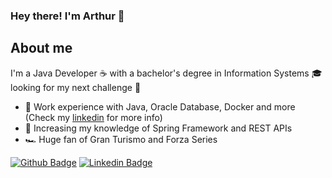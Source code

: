 ### Hey there! I'm Arthur 🤘

## About me
I'm a Java Developer ☕ with a bachelor's degree in Information Systems 🎓 looking for my next challenge 💪 

- 💼 Work experience with Java, Oracle Database, Docker and more (Check my [linkedin](https://www.linkedin.com/in/souzarthur/) for more info) 
- 🌱 Increasing my knowledge of Spring Framework and REST APIs
- 🏎️ Huge fan of Gran Turismo and Forza Series

[![Github Badge](https://img.shields.io/badge/-Github-000?style=flat-square&logo=Github&logoColor=white&link=link_do_seu_perfil_no_github)](https://github.com/mdsarthur)
[![Linkedin Badge](https://img.shields.io/badge/-LinkedIn-blue?style=flat-square&logo=Linkedin&logoColor=white&link=link_do_seu_perfil_no_linkedin)](https://www.linkedin.com/in/souzarthur/)
